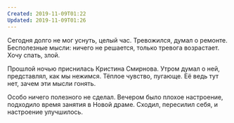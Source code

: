 ```yaml
---
Created: 2019-11-09T01:22
Updated: 2019-11-09T01:26
---
```

Сегодня долго не мог уснуть, целый час. Тревожился, думал о ремонте. Бесполезные мысли: ничего не решается, только тревога возрастает. Хочу спать, злой.

Прошлой ночью приснилась Кристина Смирнова. Утром думал о ней, представлял, как мы нежимся. Тёплое чувство, пугающе. Её ведь тут нет, зачем эти мысли гонять.

Особо ничего полезного не сделал. Вечером было плохое настроение, подходило время занятия в Новой драме. Сходил, пересилил себя, и настроение улучшилось.